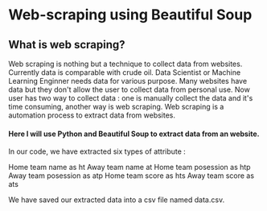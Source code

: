 # Web-scraping using Beautiful Soup

## What is web scraping?
 Web scraping is nothing but a technique to collect data from websites. Currently data is comparable with crude oil. Data Scientist or Machine Learning Enginner needs data for various purpose. Many websites have data but they don't allow the user to collect data from personal use. Now user has two way to collect data : one is manually collect the data and it's time consuming, another way is web scraping. Web scraping is a automation process to extract data from websites.

#### Here I will use Python and Beautiful Soup to extract data from an website. 
In our code, we have extracted six types of attribute : 

Home team name as ht 
Away team name at
Home team posession as htp
Away team posession as atp
Home team score as hts
Away team score as ats

We have saved our extracted data into a csv file named data.csv.
